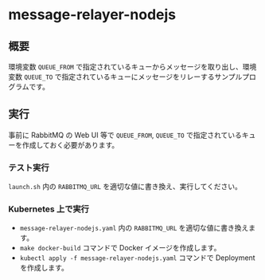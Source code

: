 # message-relayer-nodejs

## 概要

環境変数 `QUEUE_FROM` で指定されているキューからメッセージを取り出し、環境変数 `QUEUE_TO` で指定されているキューにメッセージをリレーするサンプルプログラムです。


## 実行

事前に RabbitMQ の Web UI 等で `QUEUE_FROM`, `QUEUE_TO` で指定されているキューを作成しておく必要があります。


### テスト実行

`launch.sh` 内の `RABBITMQ_URL` を適切な値に書き換え、実行してください。


### Kubernetes 上で実行

* `message-relayer-nodejs.yaml` 内の `RABBITMQ_URL` を適切な値に書き換えます。
* `make docker-build` コマンドで Docker イメージを作成します。
* `kubectl apply -f message-relayer-nodejs.yaml` コマンドで Deployment を作成します。
